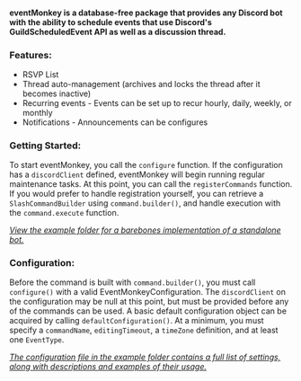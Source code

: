 #### eventMonkey is a database-free package that provides any Discord bot with the ability to schedule events that use Discord's GuildScheduledEvent API as well as a discussion thread.

### Features:

- RSVP List
- Thread auto-management (archives and locks the thread after it becomes inactive)
- Recurring events - Events can be set up to recur hourly, daily, weekly, or monthly
- Notifications - Announcements can be configures 

### Getting Started:

To start eventMonkey, you call the `configure` function. If the configuration has a `discordClient` defined, eventMonkey will begin running regular maintenance tasks. At this point, you can call the `registerCommands` function. If you would prefer to handle registration yourself, you can retrieve a `SlashCommandBuilder` using `command.builder()`, and handle execution with the `command.execute` function.

[*View the example folder for a barebones implementation of a standalone bot.*](https://github.com/DameonL/eventMonkey/blob/main/example/src/eventMonkeyBot.ts)

### Configuration:

Before the command is built with `command.builder()`, you must call `configure()` with a valid EventMonkeyConfiguration. The `discordClient` on the configuration may be null at this point, but must be provided before any of the commands can be used. A basic default configuration object can be acquired by calling `defaultConfiguration()`. At a minimum, you must specify a `commandName`, `editingTimeout`, a `timeZone` definition, and at least one `EventType`.

[*The configuration file in the example folder contains a full list of settings, along with descriptions and examples of their usage.*](https://github.com/DameonL/eventMonkey/blob/main/example/src/eventMonkeyConfig.ts)